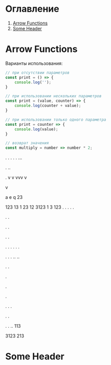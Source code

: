 # Оглавление
1. [Arrow Functions](#arrow-functions)
1. [Some Header](#some-header)
# Arrow Functions

Варианты использования:

```javascript
// при отсутствии параметров
const print = () => {
    console.log('');
}
```
```javascript
// при использовании нескольких параметров
const print = (value, counter) => {
    console.log(counter + value);
}
```

```javascript
// при использовании только одного параметра
const print = counter => {
    console.log(value);
}
```

```javascript
// возврат значения
const multiply = number => number * 2;
```

.
.
.
.
.
...

.
..


.
v
v
vvv
v

v


a
e
q
23

123
13
1
23
12
3123
1
3
123
.
.
.
.
.

.
.




.
.


.
.

.
.
.
.
.
.

.
.
.
..
..

.
.


.

.

.

.
.
.

.
.




.
.
..
113

3123
213



# Some Header
